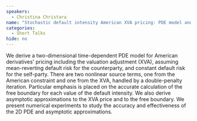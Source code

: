 ```yaml
---
speakers:
  - Christina Christara
name: "Stochastic default intensity American XVA pricing: PDE model and computation"
categories:
  - Short Talks
hide: no
---
```

We derive a two-dimensional time-dependent PDE model for
American derivatives' pricing including the valuation adjustment (XVA),
assuming mean-reverting default risk for the counterparty,
and constant default risk for the self-party.
There are two nonlinear source terms,
one from the American constraint and one from the XVA,
handled by a double-penalty iteration.
Particular emphasis is placed on the accurate calculation
of the free boundary for each value of the default intensity.
We also derive asymptotic approximations to the XVA price
and to the free boundary.
We present numerical experiments to study
the accuracy and effectiveness of the 2D PDE and asymptotic approximations.
